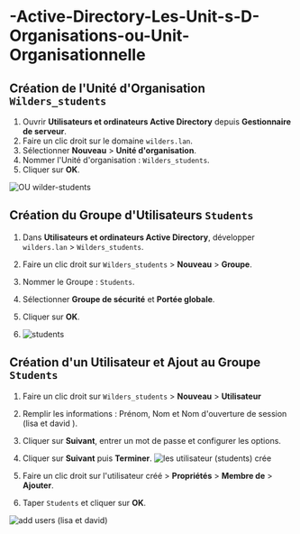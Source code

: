 # -Active-Directory-Les-Unit-s-D-Organisations-ou-Unit-Organisationnelle



## Création de l'Unité d'Organisation `Wilders_students`

1. Ouvrir **Utilisateurs et ordinateurs Active Directory** depuis **Gestionnaire de serveur**.
2. Faire un clic droit sur le domaine `wilders.lan`.
3. Sélectionner **Nouveau** > **Unité d'organisation**.
4. Nommer l'Unité d'organisation : `Wilders_students`.
5. Cliquer sur **OK**.

![OU wilder-students ](https://github.com/user-attachments/assets/54eb69f1-acf8-4ebe-b5cc-78025d0fb334)

## Création du Groupe d'Utilisateurs `Students`

1. Dans **Utilisateurs et ordinateurs Active Directory**, développer `wilders.lan` > `Wilders_students`.
2. Faire un clic droit sur `Wilders_students` > **Nouveau** > **Groupe**.
3. Nommer le Groupe : `Students`.
4. Sélectionner **Groupe de sécurité** et **Portée globale**.
5. Cliquer sur **OK**.

6. ![students ](https://github.com/user-attachments/assets/e168fbad-00b4-4029-9b38-00050c5acbe2)

## Création d'un Utilisateur et Ajout au Groupe `Students`

1. Faire un clic droit sur `Wilders_students` > **Nouveau** > **Utilisateur**
2. Remplir les informations : Prénom, Nom et Nom d'ouverture de session (lisa et david ).
3. Cliquer sur **Suivant**, entrer un mot de passe et configurer les options.
4. Cliquer sur **Suivant** puis **Terminer**.
![les utilisateur (students) crée ](https://github.com/user-attachments/assets/54756f1b-ffc7-48d3-a6b4-db79e618c72b)

5. Faire un clic droit sur l'utilisateur créé > **Propriétés** > **Membre de** > **Ajouter**.
6. Taper `Students` et cliquer sur **OK**.

![add users (lisa et david)](https://github.com/user-attachments/assets/34c44f5f-06a9-4035-80cf-a21d6e6d743d)
